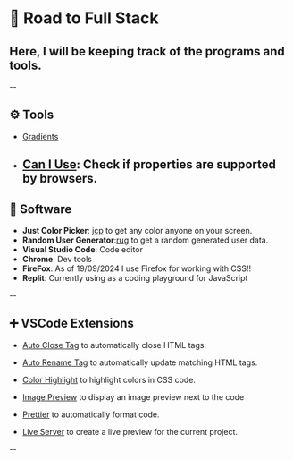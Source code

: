 # 🚀 Road to Full Stack

## Here, I will be keeping track of the programs and tools.

--

## ⚙️ Tools

- [Gradients](https://uigradients.com/)
- ## [Can I Use](https://caniuse.com/): Check if properties are supported by browsers.

## 💾 Software

- **Just Color Picker**: [jcp](https://just-color-picker.en.download.it/) to get any color anyone on your screen.
- **Random User Generator**:[rug](https://randomuser.me/) to get a random generated user data.
- **Visual Studio Code**: Code editor
- **Chrome**: Dev tools
- **FireFox**: As of 19/09/2024 I use Firefox for working with CSS!!
- **Replit**: Currently using as a coding playground for JavaScript

--

## ➕ VSCode Extensions

- [Auto Close Tag](https://marketplace.visualstudio.com/items?itemName=formulahendry.auto-close-tag) to automatically close HTML tags.

- [Auto Rename Tag](https://marketplace.visualstudio.com/items?itemName=formulahendry.auto-rename-tag) to automatically update matching HTML tags.

- [Color Highlight](https://marketplace.visualstudio.com/items?itemName=naumovs.color-highlight) to highlight colors in CSS code.

- [Image Preview](https://marketplace.visualstudio.com/items?itemName=kisstkondoros.vscode-gutter-preview) to display an image preview next to the code

- [Prettier](https://marketplace.visualstudio.com/items?itemName=esbenp.prettier-vscode) to automatically format code.

- [Live Server](https://marketplace.visualstudio.com/items?itemName=ritwickdey.LiveServer) to create a live preview for the current project.

--
